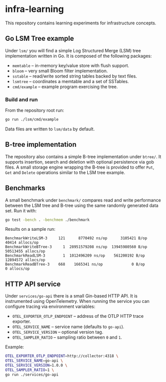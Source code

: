 # infra-learning

This repository contains learning experiments for infrastructure concepts.

## Go LSM Tree example

Under `lsm/` you will find a simple Log Structured Merge (LSM) tree
implementation written in Go. It is composed of the following packages:

* `memtable` – in-memory key/value store with flush support.
* `bloom` – very small Bloom filter implementation.
* `sstable` – read/write sorted string tables backed by text files.
* `lsmtree` – coordinates a memtable and a set of SSTables.
* `cmd/example` – example program exercising the tree.

### Build and run

From the repository root run:

```bash
go run ./lsm/cmd/example
```

Data files are written to `lsm/data` by default.

## B-tree implementation

The repository also contains a simple B-tree implementation under
`btree/`. It supports insertion, search and deletion with optional
persistence via gob files. A small storage engine wrapping the B-tree is
provided to offer `Put`, `Get` and `Delete` operations similar to the
LSM tree example.


## Benchmarks

A small benchmark under `benchmark/` compares read and write performance
between the LSM tree and B-tree using the same randomly generated data set.
Run it with:

```bash
go test -bench . -benchmem ./benchmark
```

Results on a sample run:

```
BenchmarkWriteLSM-3     121      8770492 ns/op      3105421 B/op    40414 allocs/op
BenchmarkWriteBTree-3     1  28951579208 ns/op  13945980560 B/op  50513455 allocs/op
BenchmarkReadLSM-3        1  1012496209 ns/op    561200192 B/op  12894572 allocs/op
BenchmarkReadBTree-3    668    1665341 ns/op             0 B/op        0 allocs/op
```

## HTTP API service

Under `services/go-api` there is a small Gin-based HTTP API. It is
instrumented using OpenTelemetry. When running the service you can
configure tracing via environment variables:

* `OTEL_EXPORTER_OTLP_ENDPOINT` – address of the OTLP HTTP trace exporter.
* `OTEL_SERVICE_NAME` – service name (defaults to `go-api`).
* `OTEL_SERVICE_VERSION` – optional version tag.
* `OTEL_SAMPLER_RATIO` – sampling ratio between `0` and `1`.

Example:

```bash
OTEL_EXPORTER_OTLP_ENDPOINT=http://collector:4318 \
OTEL_SERVICE_NAME=go-api \
OTEL_SERVICE_VERSION=1.0.0 \
OTEL_SAMPLER_RATIO=1 \
go run ./services/go-api
```
